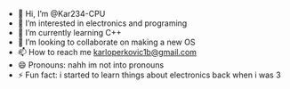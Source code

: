 - 👋 Hi, I’m @Kar234-CPU
- 👀 I’m interested in electronics and programing
- 🌱 I’m currently learning C++
- 💞️ I’m looking to collaborate on making a new OS
- 📫 How to reach me karloperkovic1b@gmail.com
- 😄 Pronouns: nahh im not into pronouns
- ⚡ Fun fact: i started to learn things about electronics back when i was 3

<!---
Kar234-CPU/Kar234-CPU is a ✨ special ✨ repository because its `README.md` (this file) appears on your GitHub profile.
You can click the Preview link to take a look at your changes.
--->
